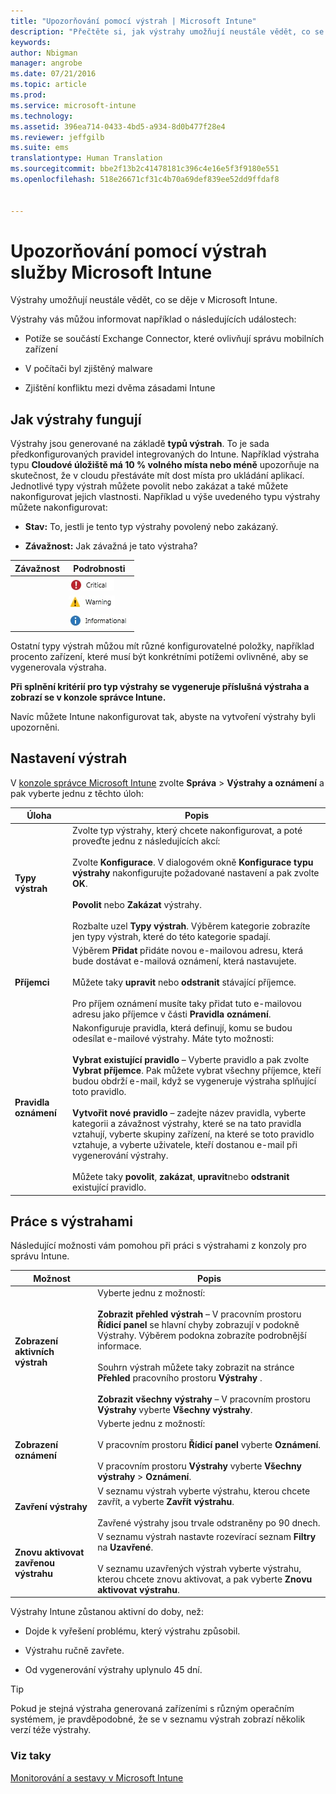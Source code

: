 ```yaml
---
title: "Upozorňování pomocí výstrah | Microsoft Intune"
description: "Přečtěte si, jak výstrahy umožňují neustále vědět, co se děje v Microsoft Intune."
keywords: 
author: Nbigman
manager: angrobe
ms.date: 07/21/2016
ms.topic: article
ms.prod: 
ms.service: microsoft-intune
ms.technology: 
ms.assetid: 396ea714-0433-4bd5-a934-8d0b477f28e4
ms.reviewer: jeffgilb
ms.suite: ems
translationtype: Human Translation
ms.sourcegitcommit: bbe2f13b2c41478181c396c4e16e5f3f9180e551
ms.openlocfilehash: 518e26671cf31c4b70a69def839ee52dd9ffdaf8


---
```


# Upozorňování pomocí výstrah služby Microsoft Intune
Výstrahy umožňují neustále vědět, co se děje v Microsoft Intune.

Výstrahy vás můžou informovat například o následujících událostech:

-   Potíže se součástí Exchange Connector, které ovlivňují správu mobilních zařízení

-   V počítači byl zjištěný malware

-   Zjištění konfliktu mezi dvěma zásadami Intune


## Jak výstrahy fungují
Výstrahy jsou generované na základě **typů výstrah**. To je sada předkonfigurovaných pravidel integrovaných do Intune. Například výstraha typu **Cloudové úložiště má 10 % volného místa nebo méně** upozorňuje na skutečnost, že v cloudu přestáváte mít dost místa pro ukládání aplikací. Jednotlivé typy výstrah můžete povolit nebo zakázat a také můžete nakonfigurovat jejich vlastnosti. Například u výše uvedeného typu výstrahy můžete nakonfigurovat:

-   **Stav:** To, jestli je tento typ výstrahy povolený nebo zakázaný.

-   **Závažnost:** Jak závažná je tato výstraha?


|Závažnost|Podrobnosti|
|--------|-------|
    |![Kritická výstraha](../media/Critical-Alert.jpg)|Označuje závažné potíže, které byste měli prozkoumat co nejdřív, například zjištění malwaru v počítači.|
    |![Upozorňující výstraha](../media/Warning-Alert.jpg)|Označuje potíže, které ještě nejsou závažné, ale mohly by se závažnými stát, když jim nebudete věnovat pozornost, například aktualizace zabezpečení čekající na instalaci.|
    |![Informativní výstraha](../media/Informational-Alert.jpg)|Označuje informace, které nejsou pro vaši práci nepostradatelné, například dostupnost nové verze součásti Exchange Connector.|

Ostatní typy výstrah můžou mít různé konfigurovatelné položky, například procento zařízení, které musí být konkrétními potížemi ovlivněné, aby se vygenerovala výstraha.

**Při splnění kritérií pro typ výstrahy se vygeneruje příslušná výstraha a zobrazí se v konzole správce Intune.**

Navíc můžete Intune nakonfigurovat tak, abyste na vytvoření výstrahy byli upozorněni.

## Nastavení výstrah
V [konzole správce Microsoft Intune](https://manage.microsoft.com) zvolte **Správa** &gt; **Výstrahy a oznámení** a pak vyberte jednu z těchto úloh:

|Úloha|Popis|
|--------|---------------|
|**Typy výstrah**|Zvolte typ výstrahy, který chcete nakonfigurovat, a poté proveďte jednu z následujících akcí:<br /><br />Zvolte **Konfigurace**. V dialogovém okně **Konfigurace typu výstrahy** nakonfigurujte požadované nastavení a pak zvolte **OK**.<br /><br />**Povolit** nebo **Zakázat** výstrahy.<br /><br />Rozbalte uzel **Typy výstrah**. Výběrem kategorie zobrazíte jen typy výstrah, které do této kategorie spadají.|
|**Příjemci**|Výběrem **Přidat** přidáte novou e-mailovou adresu, která bude dostávat e-mailová oznámení, která nastavujete.<br /><br />Můžete taky **upravit** nebo **odstranit** stávající příjemce.<br /><br />Pro příjem oznámení musíte taky přidat tuto e-mailovou adresu jako příjemce v části **Pravidla oznámení**.|
|**Pravidla oznámení**|Nakonfiguruje pravidla, která definují, komu se budou odesílat e-mailové výstrahy. Máte tyto možnosti:<br /><br />**Vybrat existující pravidlo** – Vyberte pravidlo a pak zvolte **Vybrat příjemce**. Pak můžete vybrat všechny příjemce, kteří budou obdrží e-mail, když se vygeneruje výstraha splňující toto pravidlo.<br /><br />**Vytvořit nové pravidlo** – zadejte název pravidla, vyberte kategorii a závažnost výstrahy, které se na tato pravidla vztahují, vyberte skupiny zařízení, na které se toto pravidlo vztahuje, a vyberte uživatele, kteří dostanou e-mail při vygenerování výstrahy.<br /><br />Můžete taky **povolit**, **zakázat**, **upravit**nebo **odstranit** existující pravidlo.|

## Práce s výstrahami
Následující možnosti vám pomohou při práci s výstrahami z konzoly pro správu Intune.

|Možnost|Popis|
|----------|---------------|
|**Zobrazení aktivních výstrah**|Vyberte jednu z možností:<br /><br />**Zobrazit přehled výstrah** – V pracovním prostoru **Řídicí panel** se hlavní chyby zobrazují v podokně Výstrahy. Výběrem podokna zobrazíte podrobnější informace.<br /><br />Souhrn výstrah můžete taky zobrazit na stránce **Přehled** pracovního prostoru **Výstrahy** .<br /><br />**Zobrazit všechny výstrahy** – V pracovním prostoru **Výstrahy** vyberte **Všechny výstrahy**.|
|**Zobrazení oznámení**|Vyberte jednu z možností:<br /><br />V pracovním prostoru **Řídicí panel** vyberte **Oznámení**.<br /><br />V pracovním prostoru **Výstrahy** vyberte **Všechny výstrahy** &gt; **Oznámení**.|
|**Zavření výstrahy**|V seznamu výstrah vyberte výstrahu, kterou chcete zavřít, a vyberte **Zavřít výstrahu**.<br /><br />Zavřené výstrahy jsou trvale odstraněny po 90 dnech.|
|**Znovu aktivovat zavřenou výstrahu**|V seznamu výstrah nastavte rozevírací seznam **Filtry** na **Uzavřené**.<br /><br />V seznamu uzavřených výstrah vyberte výstrahu, kterou chcete znovu aktivovat, a pak vyberte **Znovu aktivovat výstrahu**.|
Výstrahy Intune zůstanou aktivní do doby, než:

-   Dojde k vyřešení problému, který výstrahu způsobil.

-   Výstrahu ručně zavřete.

-   Od vygenerování výstrahy uplynulo 45 dní.

> [!TIP]
> Pokud je stejná výstraha generovaná zařízeními s různým operačním systémem, je pravděpodobné, že se v seznamu výstrah zobrazí několik verzí téže výstrahy.

### Viz taky
[Monitorování a sestavy v Microsoft Intune](monitoring-and-reports-with-microsoft-intune.md)



<!--HONumber=Aug16_HO3-->



